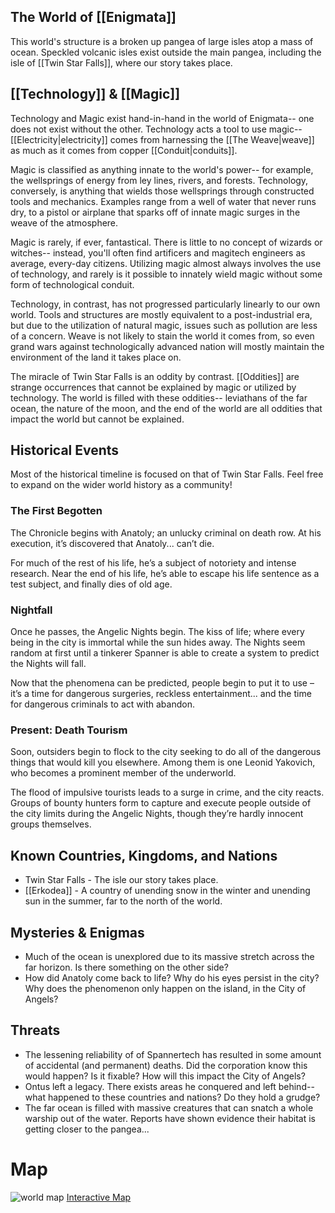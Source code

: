 ## The World of [[Enigmata]]
This world's structure is a broken up pangea of large isles atop a mass of ocean. Speckled volcanic isles exist outside the main pangea, including the isle of [[Twin Star Falls]], where our story takes place.
## [[Technology]] & [[Magic]]
Technology and Magic exist hand-in-hand in the world of Enigmata-- one does not exist without the other. Technology acts a tool to use magic-- [[Electricity|electricity]] comes from harnessing the [[The Weave|weave]] as much as it comes from copper [[Conduit|conduits]].

Magic is classified as anything innate to the world's power-- for example, the wellsprings of energy from ley lines, rivers, and forests. Technology, conversely, is anything that wields those wellsprings through constructed tools and mechanics. Examples range from a well of water that never runs dry, to a pistol or airplane that sparks off of innate magic surges in the weave of the atmosphere.

Magic is rarely, if ever, fantastical. There is little to no concept of wizards or witches-- instead, you'll often find artificers and magitech engineers as average, every-day citizens. Utilizing magic almost always involves the use of technology, and rarely is it possible to innately wield magic without some form of technological conduit.

Technology, in contrast, has not progressed particularly linearly to our own world. Tools and structures are mostly equivalent to a post-industrial era, but due to the utilization of natural magic, issues such as pollution are less of a concern. Weave is not likely to stain the world it comes from, so even grand wars against technologically advanced nation will mostly maintain the environment of the land it takes place on.

The miracle of Twin Star Falls is an oddity by contrast. [[Oddities]] are strange occurrences that cannot be explained by magic or utilized by technology. The world is filled with these oddities-- leviathans of the far ocean, the nature of the moon, and the end of the world are all oddities that impact the world but cannot be explained.
## Historical Events
Most of the historical timeline is focused on that of Twin Star Falls. Feel free to expand on the wider world history as a community!
### The First Begotten
The Chronicle begins with Anatoly; an unlucky criminal on death row. At his execution, it’s discovered that Anatoly... can’t die.

For much of the rest of his life, he’s a subject of notoriety and intense research. Near the end of his life, he’s able to escape his life sentence as a test subject, and finally dies of old age.
### Nightfall
Once he passes, the Angelic Nights begin. The kiss of life; where every being in the city is immortal while the sun hides away. The Nights seem random at first until a tinkerer Spanner is able to create a system to predict the Nights will fall.

Now that the phenomena can be predicted, people begin to put it to use – it’s a time for dangerous surgeries, reckless entertainment... and the time for dangerous criminals to act with abandon.
### Present: Death Tourism 
Soon, outsiders begin to flock to the city seeking  to do all of the dangerous things that would kill you elsewhere. Among them is one Leonid Yakovich, who becomes a prominent member of the underworld.

The flood of impulsive tourists leads to a surge in crime, and the city reacts. Groups of bounty hunters form to capture and execute people outside of the city limits during the Angelic Nights, though they’re hardly innocent groups themselves.
## Known Countries, Kingdoms, and Nations
* Twin Star Falls - The isle our story takes place.
* [[Erkodea]] - A country of unending snow in the winter and unending sun in the summer, far to the north of the world.
## Mysteries & Enigmas
* Much of the ocean is unexplored due to its massive stretch across the far horizon. Is there something on the other side?
* How did Anatoly come back to life? Why do his eyes persist in the city? Why does the phenomenon only happen on the island, in the City of Angels?
## Threats
* The lessening reliability of of Spannertech has resulted in some amount of accidental (and permanent) deaths. Did the corporation know this would happen? Is it fixable? How will this impact the City of Angels?
* Ontus left a legacy. There exists areas he conquered and left behind-- what happened to these countries and nations? Do they hold a grudge?
* The far ocean is filled with massive creatures that can snatch a whole warship out of the water. Reports have shown evidence their habitat is getting closer to the pangea...
# Map
![world map](ocean2d.png)
[Interactive Map](https://www.worldanvil.com/w/small-crimes-collective-toothmonster/map/7539b40b-2eb5-44ec-81cc-84e4ef89b869)